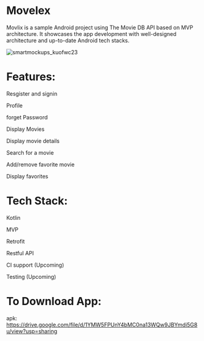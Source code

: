 # Movelex
Movlix is a sample Android project using The Movie DB API based on MVP architecture. It showcases the app development with well-designed architecture and up-to-date Android tech stacks.

![smartmockups_kuofwc23](https://user-images.githubusercontent.com/76235584/137013097-8d1c2083-714f-4d9a-94e4-15b7c90bab07.png)

# Features:
Resgister and signin

Profile

forget Password

Display Movies

Display movie details

Search for a movie

Add/remove favorite movie

Display favorites




# Tech Stack:
Kotlin

MVP

Retrofit

Restful API

CI support (Upcoming)

Testing (Upcoming)

# To Download App:
apk: https://drive.google.com/file/d/1YMW5FPUnY4bMC0na13WQw9JBYmdi5G8u/view?usp=sharing

